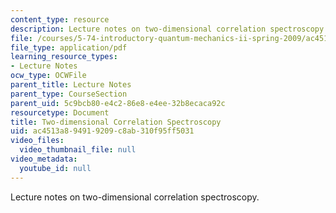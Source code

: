 ```yaml
---
content_type: resource
description: Lecture notes on two-dimensional correlation spectroscopy.
file: /courses/5-74-introductory-quantum-mechanics-ii-spring-2009/ac4513a894919209c8ab310f95ff5031_MIT5_74s09_lec17.pdf
file_type: application/pdf
learning_resource_types:
- Lecture Notes
ocw_type: OCWFile
parent_title: Lecture Notes
parent_type: CourseSection
parent_uid: 5c9bcb80-e4c2-86e8-e4ee-32b8ecaca92c
resourcetype: Document
title: Two-dimensional Correlation Spectroscopy
uid: ac4513a8-9491-9209-c8ab-310f95ff5031
video_files:
  video_thumbnail_file: null
video_metadata:
  youtube_id: null
---
```

Lecture notes on two-dimensional correlation spectroscopy.